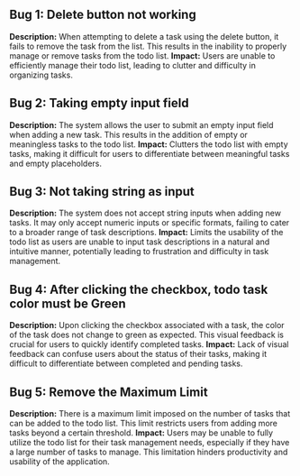 ## Bug 1: Delete button not working
**Description:** When attempting to delete a task using the delete button, it fails to remove the task from the list. This results in the inability to properly manage or remove tasks from the todo list.
**Impact:** Users are unable to efficiently manage their todo list, leading to clutter and difficulty in organizing tasks.

## Bug 2: Taking empty input field
**Description:** The system allows the user to submit an empty input field when adding a new task. This results in the addition of empty or meaningless tasks to the todo list.
**Impact:** Clutters the todo list with empty tasks, making it difficult for users to differentiate between meaningful tasks and empty placeholders.

## Bug 3: Not taking string as input
**Description:** The system does not accept string inputs when adding new tasks. It may only accept numeric inputs or specific formats, failing to cater to a broader range of task descriptions.
**Impact:** Limits the usability of the todo list as users are unable to input task descriptions in a natural and intuitive manner, potentially leading to frustration and difficulty in task management.

## Bug 4: After clicking the checkbox, todo task color must be Green
**Description:** Upon clicking the checkbox associated with a task, the color of the task does not change to green as expected. This visual feedback is crucial for users to quickly identify completed tasks.
**Impact:** Lack of visual feedback can confuse users about the status of their tasks, making it difficult to differentiate between completed and pending tasks.

## Bug 5: Remove the Maximum Limit
**Description:** There is a maximum limit imposed on the number of tasks that can be added to the todo list. This limit restricts users from adding more tasks beyond a certain threshold.
**Impact:** Users may be unable to fully utilize the todo list for their task management needs, especially if they have a large number of tasks to manage. This limitation hinders productivity and usability of the application.
